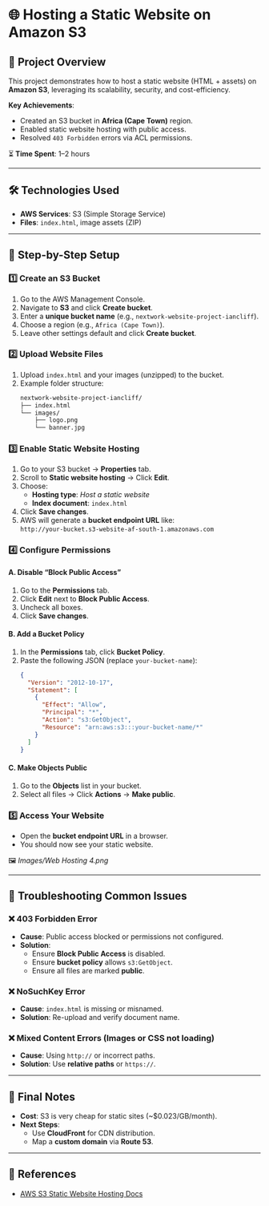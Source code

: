 
# 🌐 Hosting a Static Website on Amazon S3

## 📌 Project Overview
This project demonstrates how to host a static website (HTML + assets) on **Amazon S3**, leveraging its scalability, security, and cost-efficiency.

**Key Achievements**:
- Created an S3 bucket in **Africa (Cape Town)** region.
- Enabled static website hosting with public access.
- Resolved `403 Forbidden` errors via ACL permissions.

⏳ **Time Spent**: 1–2 hours

---

## 🛠️ Technologies Used
- **AWS Services**: S3 (Simple Storage Service)
- **Files**: `index.html`, image assets (ZIP)

---

## 📂 Step-by-Step Setup

### 1️⃣ Create an S3 Bucket
1. Go to the AWS Management Console.
2. Navigate to **S3** and click **Create bucket**.
3. Enter a **unique bucket name** (e.g., `nextwork-website-project-iancliff`).
4. Choose a region (e.g., `Africa (Cape Town)`).
5. Leave other settings default and click **Create bucket**.

### 2️⃣ Upload Website Files
1. Upload `index.html` and your images (unzipped) to the bucket.
2. Example folder structure:
    ```bash
    nextwork-website-project-iancliff/
    ├── index.html
    └── images/
        ├── logo.png
        └── banner.jpg
    ```

### 3️⃣ Enable Static Website Hosting
1. Go to your S3 bucket → **Properties** tab.
2. Scroll to **Static website hosting** → Click **Edit**.
3. Choose:
    - **Hosting type**: _Host a static website_
    - **Index document**: `index.html`
4. Click **Save changes**.
5. AWS will generate a **bucket endpoint URL** like:  
   `http://your-bucket.s3-website-af-south-1.amazonaws.com`

### 4️⃣ Configure Permissions

#### A. Disable “Block Public Access”
1. Go to the **Permissions** tab.
2. Click **Edit** next to **Block Public Access**.
3. Uncheck all boxes.
4. Click **Save changes**.

#### B. Add a Bucket Policy
1. In the **Permissions** tab, click **Bucket Policy**.
2. Paste the following JSON (replace `your-bucket-name`):
    ```json
    {
      "Version": "2012-10-17",
      "Statement": [
        {
          "Effect": "Allow",
          "Principal": "*",
          "Action": "s3:GetObject",
          "Resource": "arn:aws:s3:::your-bucket-name/*"
        }
      ]
    }
    ```

#### C. Make Objects Public
1. Go to the **Objects** list in your bucket.
2. Select all files → Click **Actions** → **Make public**.

### 5️⃣ Access Your Website
- Open the **bucket endpoint URL** in a browser.
- You should now see your static website.

🖼️ *Images/Web Hosting 4.png*

---

## 🚨 Troubleshooting Common Issues

### ❌ 403 Forbidden Error
- **Cause**: Public access blocked or permissions not configured.
- **Solution**:
    - Ensure **Block Public Access** is disabled.
    - Ensure **bucket policy** allows `s3:GetObject`.
    - Ensure all files are marked **public**.

### ❌ NoSuchKey Error
- **Cause**: `index.html` is missing or misnamed.
- **Solution**: Re-upload and verify document name.

### ❌ Mixed Content Errors (Images or CSS not loading)
- **Cause**: Using `http://` or incorrect paths.
- **Solution**: Use **relative paths** or `https://`.

---

## 📜 Final Notes
- **Cost**: S3 is very cheap for static sites (~$0.023/GB/month).
- **Next Steps**:
    - Use **CloudFront** for CDN distribution.
    - Map a **custom domain** via **Route 53**.

---

## 🔗 References
- [AWS S3 Static Website Hosting Docs](https://docs.aws.amazon.com/AmazonS3/latest/userguide/WebsiteHosting.html)

